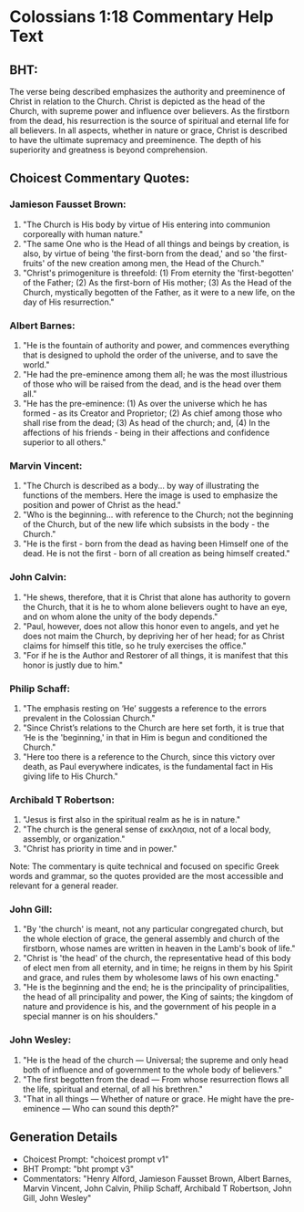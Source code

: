 # Colossians 1:18 Commentary Help Text

## BHT:
The verse being described emphasizes the authority and preeminence of Christ in relation to the Church. Christ is depicted as the head of the Church, with supreme power and influence over believers. As the firstborn from the dead, his resurrection is the source of spiritual and eternal life for all believers. In all aspects, whether in nature or grace, Christ is described to have the ultimate supremacy and preeminence. The depth of his superiority and greatness is beyond comprehension.

## Choicest Commentary Quotes:
### Jamieson Fausset Brown:
1. "The Church is His body by virtue of His entering into communion corporeally with human nature."
2. "The same One who is the Head of all things and beings by creation, is also, by virtue of being 'the first-born from the dead,' and so 'the first-fruits' of the new creation among men, the Head of the Church."
3. "Christ's primogeniture is threefold: (1) From eternity the 'first-begotten' of the Father; (2) As the first-born of His mother; (3) As the Head of the Church, mystically begotten of the Father, as it were to a new life, on the day of His resurrection."

### Albert Barnes:
1. "He is the fountain of authority and power, and commences everything that is designed to uphold the order of the universe, and to save the world."
2. "He had the pre-eminence among them all; he was the most illustrious of those who will be raised from the dead, and is the head over them all."
3. "He has the pre-eminence: (1) As over the universe which he has formed - as its Creator and Proprietor; (2) As chief among those who shall rise from the dead; (3) As head of the church; and, (4) In the affections of his friends - being in their affections and confidence superior to all others."

### Marvin Vincent:
1. "The Church is described as a body... by way of illustrating the functions of the members. Here the image is used to emphasize the position and power of Christ as the head."
2. "Who is the beginning... with reference to the Church; not the beginning of the Church, but of the new life which subsists in the body - the Church."
3. "He is the first - born from the dead as having been Himself one of the dead. He is not the first - born of all creation as being himself created."

### John Calvin:
1. "He shews, therefore, that it is Christ that alone has authority to govern the Church, that it is he to whom alone believers ought to have an eye, and on whom alone the unity of the body depends."
2. "Paul, however, does not allow this honor even to angels, and yet he does not maim the Church, by depriving her of her head; for as Christ claims for himself this title, so he truly exercises the office."
3. "For if he is the Author and Restorer of all things, it is manifest that this honor is justly due to him."

### Philip Schaff:
1. "The emphasis resting on ‘He’ suggests a reference to the errors prevalent in the Colossian Church."
2. "Since Christ’s relations to the Church are here set forth, it is true that ‘He is the 'beginning,' in that in Him is begun and conditioned the Church."
3. "Here too there is a reference to the Church, since this victory over death, as Paul everywhere indicates, is the fundamental fact in His giving life to His Church."

### Archibald T Robertson:
1. "Jesus is first also in the spiritual realm as he is in nature."
2. "The church is the general sense of εκκλησια, not of a local body, assembly, or organization."
3. "Christ has priority in time and in power."

Note: The commentary is quite technical and focused on specific Greek words and grammar, so the quotes provided are the most accessible and relevant for a general reader.

### John Gill:
1. "By 'the church' is meant, not any particular congregated church, but the whole election of grace, the general assembly and church of the firstborn, whose names are written in heaven in the Lamb's book of life."
2. "Christ is 'the head' of the church, the representative head of this body of elect men from all eternity, and in time; he reigns in them by his Spirit and grace, and rules them by wholesome laws of his own enacting."
3. "He is the beginning and the end; he is the principality of principalities, the head of all principality and power, the King of saints; the kingdom of nature and providence is his, and the government of his people in a special manner is on his shoulders."

### John Wesley:
1. "He is the head of the church — Universal; the supreme and only head both of influence and of government to the whole body of believers."
2. "The first begotten from the dead — From whose resurrection flows all the life, spiritual and eternal, of all his brethren."
3. "That in all things — Whether of nature or grace. He might have the pre-eminence — Who can sound this depth?"


## Generation Details
- Choicest Prompt: "choicest prompt v1"
- BHT Prompt: "bht prompt v3"
- Commentators: "Henry Alford, Jamieson Fausset Brown, Albert Barnes, Marvin Vincent, John Calvin, Philip Schaff, Archibald T Robertson, John Gill, John Wesley"
